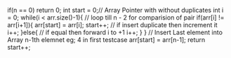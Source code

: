 if(n == 0) return 0;
int start = 0;// Array Pointer with without duplicates
int i = 0;
while(i < arr.size()-1){ // loop till  n - 2 for comparision of pair
if(arr[i] != arr[i+1]){
arr[start] = arr[i];
start++; // if insert duplicate then increment it
i++;
}else{ // if equal then forward i to +1
i++;
}
}
// Insert Last element into Array n-1th elemnet eg; 4 in first testcase
arr[start] = arr[n-1];
return start++;